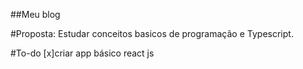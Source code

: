 ##Meu blog

#Proposta:
Estudar conceitos basicos de programação e Typescript.

#To-do
[x]criar app básico react js
